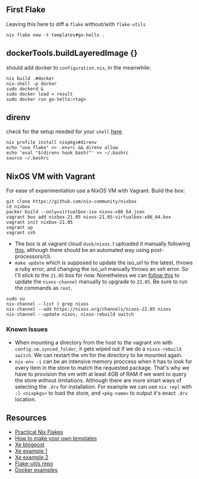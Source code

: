 ## First Flake

Leaving this here to diff a `flake` without/with `flake-utils`

`nix flake new -t templates#go-hello .`

## dockerTools.buildLayeredImage {}

should add docker to `configuration.nix`, in the meanwhile:

```
nix build .#docker
nix-shell -p docker
sudo dockerd &
sudo docker load < result
sudo docker run go-hello:<tag>
```

## direnv

check for the setup needed for your `shell` [here](https://direnv.net/docs/hook.html)

```
nix profile install nixpkgs#direnv
echo "use flake" >> .envrc && direnv allow
echo 'eval "$(direnv hook bash)"' >> ~/.bashrc
source ~/.bashrc
```

## NixOS VM with Vagrant

For ease of experimentation use a NixOS VM with Vagrant. Build the box:

```
git clone https://github.com/nix-community/nixbox
cd nixbox
packer build --only=virtualbox-iso nixos-x86_64.json
vagrant box add nixbox-21.05 nixos-21.05-virtualbox-x86_64.box
vagrant init nixbox-21.05
vagrant up
vagrant ssh
```

- The box is at vagrant cloud `dusk/nixos`. I uploaded it manually following [this](https://blog.ycshao.com/2017/09/16/how-to-upload-vagrant-box-to-vagrant-cloud/), although there should be an automated way using post-processors/cli.
- `make update` which is supposed to update the iso_url to the latest, throws a ruby error, and changing the iso_url manually throws an ssh error. So I'll stick to the `21.05` box for now. Nonetheless we can [follow this](https://nixos.org/manual/nixos/stable/index.html#sec-upgrading) to update the `nixos-channel` manually to upgrade to `22.05`. Be sure to run the commands as `root`.

```
sudo su
nix-channel --list | grep nixos
nix-channel --add https://nixos.org/channels/nixos-22.05 nixos
nix-channel --update nixos; nixos-rebuild switch
```

### Known Issues

- When mounting a directory from the host to the vagrant vm with `config.vm.synced_folder`, it gets wiped out if we do a `nixos-rebuild switch`. We can restart the vm for the directory to be mounted again.
- `nix-env -i` can be an intensive memory proccess when it has to look for every item in the store to match the requested package. That's why we have to provision the vm with at least 4GB of RAM if we want to query the store without limitations. Although there are more smart ways of selecting the `.drv` for installation. For example we can use `nix repl` with `:l <nixpkgs>` to load the store, and `<pkg-name>` to output it's exact `.drv` location.


## Resources

- [Practical Nix Flakes][1]
- [How to make your own templates][2]
- [Xe blogpost][3]
- [Xe example 1][4]
- [Xe example 2][5]
- [Flake-utils repo][6]
- [Docker examples][7]

[1]: https://serokell.io/blog/practical-nix-flakes
[2]: https://peppe.rs/posts/novice_nix:_flake_templates/
[3]: https://xeiaso.net/blog/nix-flakes-1-2022-02-21
[4]: https://tulpa.dev/Xe/mara/src/branch/main/flake.nix
[5]: https://github.com/Xe/templates/blob/main/go-web-server/flake.nix
[6]: https://github.com/numtide/flake-utils
[7]: https://github.com/NixOS/nixpkgs/blob/master/pkgs/build-support/docker/examples.nix

